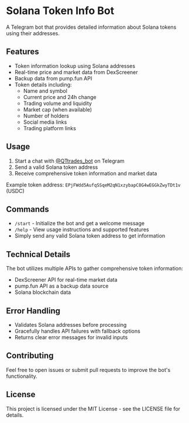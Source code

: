 # Solana Token Info Bot

A Telegram bot that provides detailed information about Solana tokens using their addresses.

## Features

- Token information lookup using Solana addresses
- Real-time price and market data from DexScreener
- Backup data from pump.fun API
- Token details including:
  - Name and symbol
  - Current price and 24h change
  - Trading volume and liquidity
  - Market cap (when available)
  - Number of holders
  - Social media links
  - Trading platform links

## Usage

1. Start a chat with [@QTtrades_bot](https://t.me/QTtrades_bot) on Telegram
2. Send a valid Solana token address
3. Receive comprehensive token information and market data

Example token address:
`EPjFWdd5AufqSSqeM2qN1xzybapC8G4wEGGkZwyTDt1v` (USDC)

## Commands

- `/start` - Initialize the bot and get a welcome message
- `/help` - View usage instructions and supported features
- Simply send any valid Solana token address to get information

## Technical Details

The bot utilizes multiple APIs to gather comprehensive token information:

- DexScreener API for real-time market data
- pump.fun API as a backup data source
- Solana blockchain data

## Error Handling

- Validates Solana addresses before processing
- Gracefully handles API failures with fallback options
- Returns clear error messages for invalid inputs

## Contributing

Feel free to open issues or submit pull requests to improve the bot's functionality.

## License

This project is licensed under the MIT License - see the LICENSE file for details.
